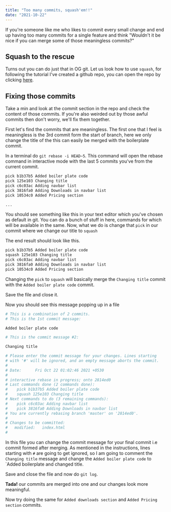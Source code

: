 ```yaml
---
title: "Too many commits, squash'em!!"
date: "2021-10-22"
---
```


If you're someone like me who likes to commit every small change and end up having too many commits for a single feature and think "Wouldn't it be nice if you can merge some of those meaningless commits?"

## Squash to the rescue

Turns out you can do just that in OG git. Let us look how to use `squash`, for following the tutorial I've created a github repo, you can open the repo by clicking [here](https://github.com/TanishqSingla/squash-example).

## Fixing those commits

Take a min and look at the commit section in the repo and check the content of those commits.
If you're also weirded out by those awful commits then don't worry, we'll fix them together.

First let's find the commits that are meaningless.
The first one that I feel is meaningless is the 3rd commit form the start of branch, here we only change the title of the this can easily be merged with the boilerplate commit.

In a terminal do `git rebase -i HEAD~5`. This command will open the rebase command in interactive mode with the last 5 commits you've from the current commit.

```sh
pick b1b37b5 Added boiler plate code
pick 125e103 Changing title
pick c6c03ac Adding navbar list
pick 3816fa0 Adding Downloads in navbar list
pick 10534c0 Added Pricing section

...
```

You should see something like this in your text editor which you've chosen as default in git. You can do a bunch of stuff in here, commands for which will be available in the same.
Now, what we do is change that `pick` in our commit where we change our title to `squash`

The end result should look like this.

```sh
pick b1b37b5 Added boiler plate code
squash 125e103 Changing title
pick c6c03ac Adding navbar list
pick 3816fa0 Adding Downloads in navbar list
pick 10534c0 Added Pricing section
```

Changing the `pick` to `squash` will basically merge the `Changing title` commit with the `Added boiler plate code` commit.

Save the file and close it.

Now you should see this message popping up in a file

```sh
# This is a combination of 2 commits.
# This is the 1st commit message:

Added boiler plate code

# This is the commit message #2:

Changing title

# Please enter the commit message for your changes. Lines starting
# with '#' will be ignored, and an empty message aborts the commit.
#
# Date:      Fri Oct 22 01:02:46 2021 +0530
#
# interactive rebase in progress; onto 2814ed0
# Last commands done (2 commands done):
#    pick b1b37b5 Added boiler plate code
#    squash 125e103 Changing title
# Next commands to do (3 remaining commands):
#    pick c6c03ac Adding navbar list
#    pick 3816fa0 Adding Downloads in navbar list
# You are currently rebasing branch 'master' on '2814ed0'.
#
# Changes to be committed:
#	modified:   index.html
#
```

In this file you can change the commit message for your final commit i.e commit formed after merging. As mentioned in the instructions, lines starting with `#` are going to get ignored, so I am going to comment the `Changing title` message and change the `Added boiler plate code` to `Added boilerplate and changed title.

Save and close the file and now do `git log`.

**Tada!** our commits are merged into one and our changes look more meaningful.

Now try doing the same for `Added downloads section` and `Added Pricing section` commits.

